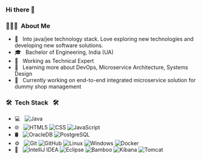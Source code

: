 ### Hi there 👋

<h3> 👨🏻‍💻 &nbsp;About Me </h3>


- 🤔 &nbsp; Into java/jee technology stack. Love exploring new technologies and developing new software solutions.
- 🎓 &nbsp; Bachelor of Engineering, India (UA)
- 💼 &nbsp; Working as Technical Expert
- 🌱 &nbsp; Learning more about DevOps, Microservice Architecture, Systems Design
- 🔭 &nbsp; Currently working on end-to-end integrated microservice solution for dummy shop management

<h3> 🛠 &nbsp;Tech Stack &nbsp; 🛠</h3>

- 💻 &nbsp;
  ![Java](https://img.shields.io/badge/-Java-333333?style=flat&logo=Java)
- 🌐 &nbsp;
  ![HTML5](https://img.shields.io/badge/-HTML5-333333?style=flat&logo=HTML5)
  ![CSS](https://img.shields.io/badge/-CSS-333333?style=flat&logo=CSS3&logoColor=1572B6)
  ![JavaScript](https://img.shields.io/badge/-JavaScript-333333?style=flat&logo=javascript)
- 🛢 &nbsp;
  ![OracleDB](https://img.shields.io/badge/-Oracle-333333?style=flat&logo=Oracle)
  ![PostgreSQL](https://img.shields.io/badge/-PostgreSQL-333333?style=flat&logo=PostgreSQL&logoColor=336791)
- ⚙️ &nbsp;
  ![Git](https://img.shields.io/badge/-Git-333333?style=flat&logo=git)
  ![GitHub](https://img.shields.io/badge/-GitHub-333333?style=flat&logo=github)
  ![Linux](https://img.shields.io/badge/-Linux-333333?style=flat&logo=Linux)
  ![Windows](https://img.shields.io/badge/-Windows-333333?style=flat&logo=Windows&logoColor=0078D6)
  ![Docker](https://img.shields.io/badge/-Docker-333333?style=flat&logo=Docker)
- 🔧 &nbsp;
  ![IntelliJ IDEA](https://img.shields.io/badge/-IntelliJ%20IDEA-444444?style=flat&logo=IntelliJ-IDEA)
  ![Eclipse](https://img.shields.io/badge/-Eclipse-333333?style=flat&logo=eclipse-ide)
  ![Bamboo](https://img.shields.io/badge/-Bamboo-444444?style=flat&logo=Bamboo)
  ![Kibana](https://img.shields.io/badge/-Kibana-444444?style=flat&logo=kibana)
  ![Tomcat](https://img.shields.io/badge/-Tomcat-444444?style=flat&logo=Apache-tomcat)
  
  
</br>
<!--
<a href="https://github.com/HabeebCycle">
  <img height="180em" src="https://github-readme-stats.vercel.app/api?username=mukeshkothiyal&theme=buefy&show_icons=true" />
  <img height="180em" src="https://github-readme-stats.vercel.app/api/top-langs/?username=mukeshkothiyal&theme=buefy&layout=compact" />
</a>
-->
